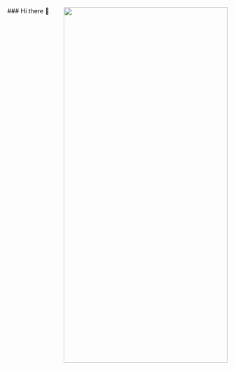 <img align="right" width="375px" height="812px" src="https://raw.githubusercontent.com/gist/Lucas-Woibau/8f95cd91826c09fca22fa5a6ec20e621/raw/b7b2b5238eac4aa0c3d4925d9c8003b7b0190a23/githubcard.svg"/>
### Hi there 👋

<!--
**Lucas-Woibau/Lucas-Woibau** is a ✨ _special_ ✨ repository because its `README.md` (this file) appears on your GitHub profile.

Here are some ideas to get you started:

- 🔭 I’m currently working on ...
- 🌱 I’m currently learning ...
- 👯 I’m looking to collaborate on ...
- 🤔 I’m looking for help with ...
- 💬 Ask me about ...
- 📫 How to reach me: ...
- 😄 Pronouns: ...
- ⚡ Fun fact: ...
-->
